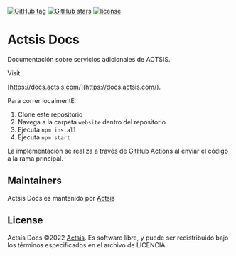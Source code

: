 [![GitHub tag](https://img.shields.io/github/tag/actsis/actsis-docs.svg?style=for-the-badge)](https://github.com/actsis/actsis-docs)
[![GitHub stars](https://img.shields.io/github/stars/actsis/actsis-docs.svg?style=for-the-badge&label=Stars)](https://github.com/actsis/actsis-docs/)
[![license](https://img.shields.io/github/license/actsis/actsis-docs.svg?style=for-the-badge)](https://github.com/actsis/actsis-docs)

# Actsis Docs

Documentación sobre servicios adicionales de ACTSIS.

Visit:

[https://docs.actsis.com/](https://docs.actsis.com/).

Para correr localmentE:

1. Clone este repositorio
2. Navega a la carpeta `website` dentro del repositorio
3. Ejecuta `npm install`
4. Ejecuta `npm start`

La implementación se realiza a través de GitHub Actions al enviar el código a la rama principal.

## Maintainers
Actsis Docs es mantenido por
[Actsis](https://actsis.com)

## License
Actsis Docs &copy;2022 [Actsis](https://actsis.com). Es software libre, y puede ser redistribuido bajo los términos especificados en el archivo de LICENCIA.
